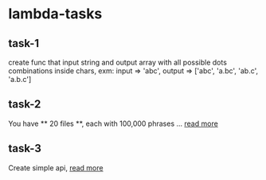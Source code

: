# lambda-tasks

## task-1 
create func that input string and output array with all possible dots combinations inside chars,
exm: input => 'abc', output => ['abc', 'a.bc', 'ab.c', 'a.b.c']

## task-2
You have ** 20 files **, each with 100,000 phrases ... [read more](https://www.notion.so/Instagram-Giveaway-Front-Back-3720cab5d4d642f8903ddc8b94e70ea3)

## task-3
Create simple api, [read more](https://www.notion.so/Back-Front-58b119d4aedf458fab98fe299774d5b4)

